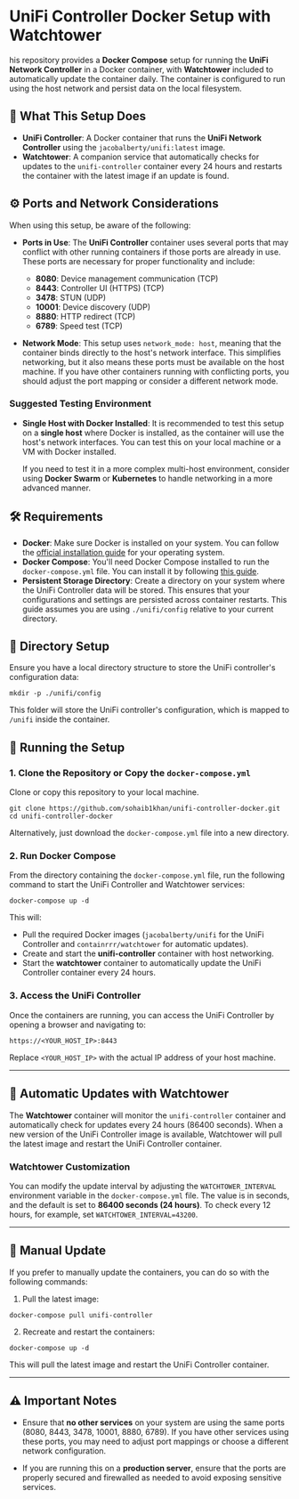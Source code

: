 # UniFi Controller Docker Setup with Watchtower

his repository provides a **Docker Compose** setup for running the **UniFi Network Controller** in a Docker container, with **Watchtower** included to automatically update the container daily. The container is configured to run using the host network and persist data on the local filesystem.

## 📝 **What This Setup Does**

- **UniFi Controller**: A Docker container that runs the **UniFi Network Controller** using the `jacobalberty/unifi:latest` image.
- **Watchtower**: A companion service that automatically checks for updates to the `unifi-controller` container every 24 hours and restarts the container with the latest image if an update is found.

## ⚙️ **Ports and Network Considerations**

When using this setup, be aware of the following:

- **Ports in Use**: The **UniFi Controller** container uses several ports that may conflict with other running containers if those ports are already in use. These ports are necessary for proper functionality and include:
    
    - **8080**: Device management communication (TCP)
    - **8443**: Controller UI (HTTPS) (TCP)
    - **3478**: STUN (UDP)
    - **10001**: Device discovery (UDP)
    - **8880**: HTTP redirect (TCP)
    - **6789**: Speed test (TCP)
- **Network Mode**: This setup uses `network_mode: host`, meaning that the container binds directly to the host's network interface. This simplifies networking, but it also means these ports must be available on the host machine. If you have other containers running with conflicting ports, you should adjust the port mapping or consider a different network mode.
    

### **Suggested Testing Environment**

- **Single Host with Docker Installed**: It is recommended to test this setup on a **single host** where Docker is installed, as the container will use the host's network interfaces. You can test this on your local machine or a VM with Docker installed.
    
    If you need to test it in a more complex multi-host environment, consider using **Docker Swarm** or **Kubernetes** to handle networking in a more advanced manner.
    

## 🛠️ **Requirements**

- **Docker**: Make sure Docker is installed on your system. You can follow the [official installation guide](https://docs.docker.com/engine/install/) for your operating system.
- **Docker Compose**: You'll need Docker Compose installed to run the `docker-compose.yml` file. You can install it by following [this guide](https://docs.docker.com/compose/install/).
- **Persistent Storage Directory**: Create a directory on your system where the UniFi Controller data will be stored. This ensures that your configurations and settings are persisted across container restarts. This guide assumes you are using `./unifi/config` relative to your current directory.

## 📂 **Directory Setup**

Ensure you have a local directory structure to store the UniFi controller's configuration data:

```
mkdir -p ./unifi/config
```

This folder will store the UniFi controller's configuration, which is mapped to `/unifi` inside the container.

## 🚀 **Running the Setup**

### 1. Clone the Repository or Copy the `docker-compose.yml`

Clone or copy this repository to your local machine.

```
git clone https://github.com/sohaib1khan/unifi-controller-docker.git
cd unifi-controller-docker
```

Alternatively, just download the `docker-compose.yml` file into a new directory.

### 2. Run Docker Compose

From the directory containing the `docker-compose.yml` file, run the following command to start the UniFi Controller and Watchtower services:

```
docker-compose up -d
```

This will:

- Pull the required Docker images (`jacobalberty/unifi` for the UniFi Controller and `containrrr/watchtower` for automatic updates).
- Create and start the **unifi-controller** container with host networking.
- Start the **watchtower** container to automatically update the UniFi Controller container every 24 hours.

### 3. Access the UniFi Controller

Once the containers are running, you can access the UniFi Controller by opening a browser and navigating to:

```
https://<YOUR_HOST_IP>:8443
```

Replace `<YOUR_HOST_IP>` with the actual IP address of your host machine.

* * *

## 🔄 **Automatic Updates with Watchtower**

The **Watchtower** container will monitor the `unifi-controller` container and automatically check for updates every 24 hours (86400 seconds). When a new version of the UniFi Controller image is available, Watchtower will pull the latest image and restart the UniFi Controller container.

### Watchtower Customization

You can modify the update interval by adjusting the `WATCHTOWER_INTERVAL` environment variable in the `docker-compose.yml` file. The value is in seconds, and the default is set to **86400 seconds (24 hours)**. To check every 12 hours, for example, set `WATCHTOWER_INTERVAL=43200`.

* * *

## 🔄 **Manual Update**

If you prefer to manually update the containers, you can do so with the following commands:

1.  Pull the latest image:

```
docker-compose pull unifi-controller
```

&nbsp; 2. Recreate and restart the containers: 

```
docker-compose up -d
```

This will pull the latest image and restart the UniFi Controller container.

* * *

## ⚠️ **Important Notes**

- Ensure that **no other services** on your system are using the same ports (8080, 8443, 3478, 10001, 8880, 6789). If you have other services using these ports, you may need to adjust port mappings or choose a different network configuration.
    
- If you are running this on a **production server**, ensure that the ports are properly secured and firewalled as needed to avoid exposing sensitive services.